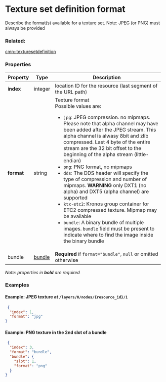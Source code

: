 # Texture set definition format

Describe the format(s) available for a texture set. Note: JPEG (or PNG) must always be provided

### Related:

[cmn::texturesetdefinition](texturesetdefinition.cmn.md)
### Properties

| Property | Type | Description |
| --- | --- | --- |
| **index** | integer | location ID for the resource (last segment of the URL path) |
| **format** | string | Texture format<div>Possible values are:<ul><li>`jpg`: JPEG compression. no mipmaps. Please note that alpha channel may have been added after the JPEG stream. This alpha channel is alwasy 8bit and zlib compressed. Last 4 byte of the entire stream are the 32 bit offset to the beginning of the alpha stream (little-endian)</li><li>`png`: PNG format, no mipmaps</li><li>`dds`: The DDS header will specify the type of compression and number of mipmaps. **WARNING** only DXT1 (no alpha) and DXT5 (alpha channel) are supported</li><li>`ktx-etc2`: Kronos group container for ETC2 compressed texture. Mipmap may be available</li><li>`bundle`: A binary bundle of multiple images. `bundle` field must be present to indicate where to find the image inside the binary bundle</li></ul></div> |
| bundle | [bundle](bundle.cmn.md) | **Required** if `format="bundle"`, `null` or omitted otherwise |

*Note: properties in **bold** are required*

### Examples 

#### Example: JPEG texture at `/layers/0/nodes/{resource_id}/1` 

```json
 {
  "index": 1,
  "format": "jpg"
} 
```

#### Example: PNG texture in the 2nd slot of a bundle 

```json
 {
  "index": 3,
  "format": "bundle",
  "bundle": {
    "slot": 1,
    "format": "png"
  }
} 
```

